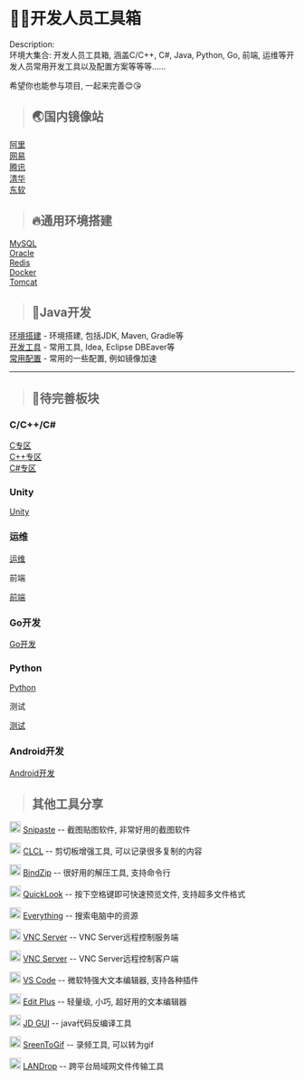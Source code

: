 # 🧑‍💻开发人员工具箱

Description:   
环境大集合: 开发人员工具箱, 涵盖C/C++, C#, Java, Python, Go, 前端, 运维等开发人员常用开发工具以及配置方案等等等......   

希望你也能参与项目, 一起来完善😊😘


> ## 🌏国内镜像站

[阿里](https://developer.aliyun.com/mirror/)  
[网易](http://mirrors.163.com/)  
[腾讯](https://mirrors.cloud.tencent.com/)  
[清华](https://mirrors.tuna.tsinghua.edu.cn)  
[东软](http://mirrors.neusoft.edu.cn/)  


> ## 🔥通用环境搭建

[MySQL](./devtools/Environment.md#MySQL)  
[Oracle](./devtools/Environment.md#Oracle)  
[Redis](./devtools/Environment.md#Redis)   
[Docker](./devtools/Environment.md#Docker)  
[Tomcat](./devtools/Environment.md#Tomcat)  



> ## 🍵Java开发

[环境搭建](./devtools/Java.md#环境搭建) - 环境搭建, 包括JDK, Maven, Gradle等  
[开发工具](./devtools/Java.md#开发工具) - 常用工具, Idea, Eclipse DBEaver等  
[常用配置](./devtools/Java.md#常用配置) - 常用的一些配置, 例如镜像加速  


***
> ## 🟰待完善板块  

### C/C++/C#

[C专区](./devtools/C.md#C)  
[C++专区](./devtools/C.md#c-1)  
[C#专区](./devtools/C.md#c-2)  


### Unity

[Unity](./devtools/Unity.md)


### 运维

[运维](./devtools/CICD.md)

前端

[前端](./devtools/FROND-END.md)

### Go开发

[Go开发](./devtools/Go.md)


### Python

[Python](./devtools/Python.md)

测试

[测试](./devtools/Test.md)

### Android开发

[Android开发](./devtools/Android.md)


> ## 其他工具分享

<img width="20px" src='https://www.snipaste.com/img/logo.svg'> [Snipaste](https://www.snipaste.com/) -- 截图贴图软件, 非常好用的截图软件 

<img width='20px' src='https://nakka.com/image/nakka.svg'> [CLCL](https://nakka.com/soft/clcl/index_eng.html) -- 剪切板增强工具, 可以记录很多复制的内容    

<img width='20px' src='https://www.bandisoft.com/img/bandisoft.png'> [BindZip](http://www.bandisoft.com/bandizip/) -- 很好用的解压工具, 支持命令行  

<img width="20px" src="https://windows-cdn.softpedia.com/screenshots/ico/QuickLook-xupefei.png" > [QuickLook](https://pooi.moe/QuickLook/) -- 按下空格键即可快速预览文件, 支持超多文件格式  

<img width="20px" src="https://www.voidtools.com/e2.png"> [Everything](https://www.voidtools.com/zh-cn/) -- 搜索电脑中的资源  

<img width="20px" src="https://static.realvnc.com/static/107093740/img/favicon.ico"> [VNC Server](https://www.realvnc.com/en/connect/download/vnc/) -- VNC Server远程控制服务端  

<img width="20px" src="https://static.realvnc.com/static/107093740/img/favicon.ico"> [VNC Server](https://www.realvnc.com/en/connect/download/viewer/) -- VNC Server远程控制客户端  

<img width="20px" src="https://code.visualstudio.com/favicon.ico"> [VS Code](https://code.visualstudio.com/) -- 微软特强大文本编辑器, 支持各种插件  

<img width="20px" src="https://www.editplus.com/favicon.ico"> [Edit Plus](https://www.editplus.com/) -- 轻量级, 小巧, 超好用的文本编辑器  

<img width="20px" src="http://java-decompiler.github.io/img/Icon_java_64.png"> [JD GUI](http://java-decompiler.github.io/) -- java代码反编译工具  

<img width='20px' src= 'https://www.screentogif.com/logos/favicon.ico'> [SreenToGif](https://www.screentogif.com/) -- 录频工具, 可以转为gif  

<img width='20px' src= 'https://landrop.app/img/LANDrop.svg'> [LANDrop](https://landrop.app/#downloads) -- 跨平台局域网文件传输工具  